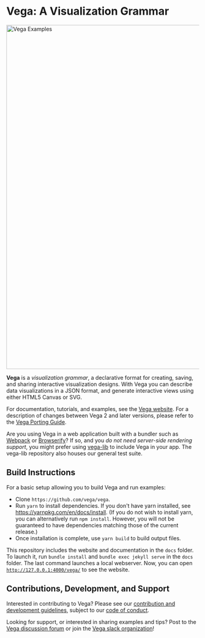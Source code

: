 # Vega: A Visualization Grammar

<a href="https://vega.github.io/vega/examples">
<img src="https://vega.github.io/vega/assets/banner.png" alt="Vega Examples" width="900"></img>
</a>

**Vega** is a *visualization grammar*, a declarative format for creating, saving, and sharing interactive visualization designs. With Vega you can describe data visualizations in a JSON format, and generate interactive views using either HTML5 Canvas or SVG.

For documentation, tutorials, and examples, see the [Vega website](https://vega.github.io/vega). For a description of changes between Vega 2 and later versions, please refer to the [Vega Porting Guide](https://vega.github.io/vega/docs/porting-guide/).

Are you using Vega in a web application built with a bundler such as [Webpack](https://webpack.js.org/) or [Browserify](http://browserify.org/)? If so, and you _do not need server-side rendering support_, you might prefer using [vega-lib](https://github.com/vega/vega-lib) to include Vega in your app. The vega-lib repository also houses our general test suite.

## Build Instructions

For a basic setup allowing you to build Vega and run examples:

- Clone `https://github.com/vega/vega`.
- Run `yarn` to install dependencies. If you don't have yarn installed, see https://yarnpkg.com/en/docs/install. (If you do not wish to install yarn, you can alternatively run `npm install`. However, you will not be guaranteed to have dependencies matching those of the current release.)
- Once installation is complete, use `yarn build` to build output files.

This repository includes the website and documentation in the `docs` folder. To launch it, run `bundle install` and `bundle exec jekyll serve` in the `docs` folder. The last command launches a local webserver. Now, you can open [`http://127.0.0.1:4000/vega/`](http://127.0.0.1:4000/vega/) to see the website.

## Contributions, Development, and Support

Interested in contributing to Vega? Please see our [contribution and development guidelines](CONTRIBUTING.md), subject to our [code of conduct](CODE_OF_CONDUCT.md).

Looking for support, or interested in sharing examples and tips? Post to the [Vega discussion forum](https://groups.google.com/forum/#!forum/vega-js) or join the [Vega slack organization](https://bit.ly/join-vega-slack)!

